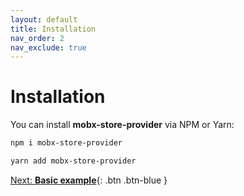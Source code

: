 ```yaml
---
layout: default
title: Installation
nav_order: 2
nav_exclude: true
---
```


# Installation

You can install **mobx-store-provider** via NPM or Yarn:

```bash
npm i mobx-store-provider
```

```bash
yarn add mobx-store-provider
```

[Next: **Basic example**](/basic-example){: .btn .btn-blue }
